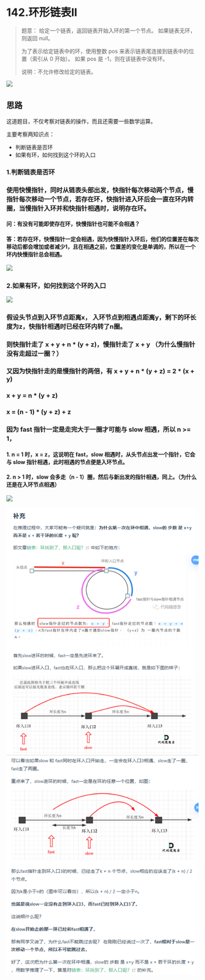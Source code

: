 # 142.环形链表II

>题意： 给定一个链表，返回链表开始入环的第一个节点。 如果链表无环，则返回 null。
>
>为了表示给定链表中的环，使用整数 pos 来表示链表尾连接到链表中的位置（索引从 0 开始）。 如果 pos 是 -1，则在该链表中没有环。
>
>说明：不允许修改给定的链表。

![](https://code-thinking-1253855093.file.myqcloud.com/pics/20200816110112704.png)

## 思路
这道题目，不仅考察对链表的操作，而且还需要一些数学运算。

主要考察两知识点：

* 判断链表是否环
* 如果有环，如何找到这个环的入口

### 1.判断链表是否环

### 使用快慢指针，同时从链表头部出发，快指针每次移动两个节点，慢指针每次移动一个节点，若存在环，快指针进入环后会一直在环内转圈，当慢指针入环并和快指针相遇时，说明存在环。
#### 问：有没有可能即使存在环，快慢指针也可能不会相遇？
#### 答：若存在环，快慢指针一定会相遇，因为快慢指针入环后，他们的位置差在每次移动后都会增加或者减少1，且在相遇之前，位置差的变化是单调的，所以在一个环内快慢指针总会相遇。
![](https://code-thinking.cdn.bcebos.com/gifs/141.%E7%8E%AF%E5%BD%A2%E9%93%BE%E8%A1%A8.gif)

### 2.如果有环，如何找到这个环的入口

![](https://code-thinking-1253855093.file.myqcloud.com/pics/20220925103433.png)

### 假设头节点到入环节点距离x， 入环节点到相遇点距离y，剩下的环长度为z，快指针相遇时已经在环内转了n圈。
### 则快指针走了 x + y + n * (y + z)，慢指针走了 x + y （为什么慢指针没有走超过一圈？）
### 又因为快指针走的是慢指针的两倍，有 x + y + n * (y + z) = 2 * (x + y)
### x + y = n * (y + z)
### x = (n - 1) * (y + z) + z
### 因为 fast 指针一定是走完大于一圈才可能与 slow 相遇，所以 n >= 1，
#### 1. n = 1 时，x = z，这说明在 fast，slow 相遇时，从头节点出发一个指针，它会与 slow 指针相遇，此时相遇的节点便是入环节点。
#### 2. n > 1 时，slow 会多走（n - 1）圈，然后与新出发的指针相遇，同上。（为什么还是在入环节点相遇）

![](https://code-thinking.cdn.bcebos.com/gifs/142.%E7%8E%AF%E5%BD%A2%E9%93%BE%E8%A1%A8II%EF%BC%88%E6%B1%82%E5%85%A5%E5%8F%A3%EF%BC%89.gif)

![Alt text](image-1.png)
![Alt text](image-2.png)

